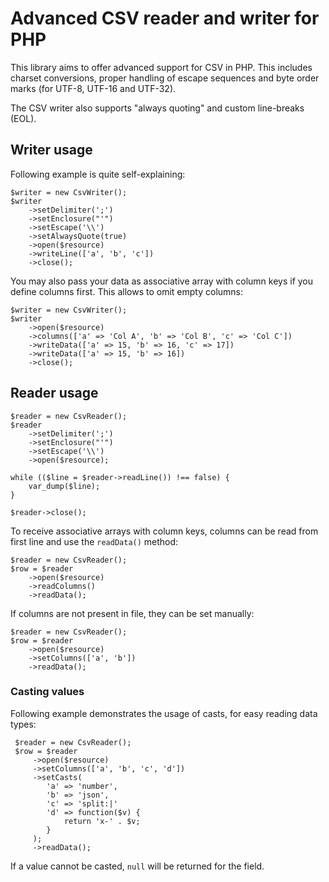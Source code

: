 # Advanced CSV reader and writer for PHP
This library aims to offer advanced support for CSV in PHP. This includes charset conversions,
proper handling of escape sequences and byte order marks (for UTF-8, UTF-16 and UTF-32). 

The CSV writer also supports "always quoting" and custom line-breaks (EOL).

## Writer usage

Following example is quite self-explaining:

	$writer = new CsvWriter();
	$writer
		->setDelimiter(';')
		->setEnclosure("'")
		->setEscape('\\')
		->setAlwaysQuote(true)
		->open($resource)
		->writeLine(['a', 'b', 'c'])
		->close();
		
You may also pass your data as associative array with column keys if you define columns first.
This allows to omit empty columns:

	$writer = new CsvWriter();
	$writer
		->open($resource)
		->columns(['a' => 'Col A', 'b' => 'Col B', 'c' => 'Col C'])
		->writeData(['a' => 15, 'b' => 16, 'c' => 17])
		->writeData(['a' => 15, 'b' => 16])
		->close();
		
		
		
## Reader usage

    $reader = new CsvReader();
    $reader
        ->setDelimiter(';')
        ->setEnclosure("'")
        ->setEscape('\\')
        ->open($resource);
        
    while (($line = $reader->readLine()) !== false) {
        var_dump($line);
    }
    
    $reader->close();    
    
    
To receive associative arrays with column keys, columns can be read from first line and use the `readData()`
method:

    $reader = new CsvReader();
    $row = $reader
        ->open($resource)
        ->readColumns()
        ->readData();
        
If columns are not present in file, they can be set manually:

    $reader = new CsvReader();
    $row = $reader
        ->open($resource)
        ->setColumns(['a', 'b'])
        ->readData();
    
    
### Casting values
Following example demonstrates the usage of casts, for easy reading data types:

     $reader = new CsvReader();
     $row = $reader
         ->open($resource)
         ->setColumns(['a', 'b', 'c', 'd'])
         ->setCasts(
            'a' => 'number',
            'b' => 'json',
            'c' => 'split:|'
            'd' => function($v) {
                return 'x-' . $v;
            }
         );
         ->readData();
         
If a value cannot be casted, `null` will be returned for the field.